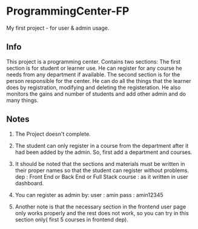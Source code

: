 # ProgrammingCenter-FP
My first project - for user &amp; admin usage.

## Info
This project is a programming center.
Contains two sections:
The first section is for student or learner use. He can register for any course he needs from any department if available.
The second section is for the person responsible for the center. He can do all the things that the learner does by registration, 
modifying and deleting the registeration. He also monitors the gains and number of students and add other admin and do many things.
## Notes
1. The Project doesn't complete.
2. The student can only register in a course from the department after it had been added by the admin. So, first add a department and courses.
3. It should be noted that the sections and materials must be written in their proper names so that the student can register without problems.
dep : Front End or Back End or Full Stack
course : as it written in user dashboard.

4. You can register as admin by:
user : amin
pass : amin12345
5. Another note is that the necessary section in the frontend user page only works properly and the rest does not work, 
so you can try in this section only( first 5 courses in frontend dep).
